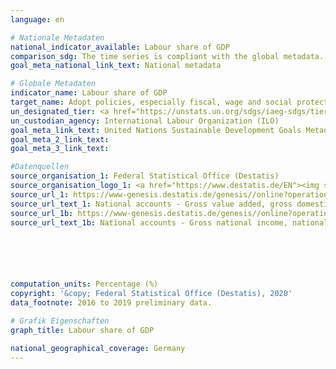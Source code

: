 ```yaml
---
language: en

# Nationale Metadaten
national_indicator_available: Labour share of GDP
comparison_sdg: The time series is compliant with the global metadata.
goal_meta_national_link_text: National metadata

# Globale Metadaten
indicator_name: Labour share of GDP
target_name: Adopt policies, especially fiscal, wage and social protection policies, and progressively achieve greater equality
un_designated_tier: <a href="https://unstats.un.org/sdgs/iaeg-sdgs/tier-classification/" title="Click here for more information on the UN tier classification.">Tier II</a>
un_custodian_agency: International Labour Organization (ILO)
goal_meta_link_text: United Nations Sustainable Development Goals Metadata
goal_meta_2_link_text: 
goal_meta_3_link_text: 

#Datenquellen
source_organisation_1: Federal Statistical Office (Destatis)
source_organisation_logo_1: <a href="https://www.destatis.de/EN"><img src="https://g205sdgs.github.io/sdg-indicators/public/OrgImgEn/destatis.png" alt="Logo destatis" style="height:60px; width:148px" /></a>
source_url_1: https://www-genesis.destatis.de/genesis//online?operation=table&code=81000-0001&bypass=true&language=en
source_url_text_1: National accounts - Gross value added, gross domestic product (nominal/price-adjusted) – GENESIS online 81000-0001
source_url_1b: https://www-genesis.destatis.de/genesis//online?operation=table&code=81000-0003&bypass=true&language=en
source_url_text_1b: National accounts - Gross national income, national income – GENESIS online 81000-0003






computation_units: Percentage (%)
copyright: '&copy; Federal Statistical Office (Destatis), 2020'
data_footnote: 2016 to 2019 preliminary data.

# Grafik Eigenschaften
graph_title: Labour share of GDP

national_geographical_coverage: Germany
---
```


<span></span>